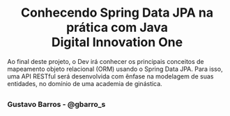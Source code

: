 <h1 align="center">Conhecendo Spring Data JPA na prática com Java<br>Digital Innovation One</h1>

Ao final deste projeto, o Dev irá conhecer os principais conceitos de mapeamento objeto relacional (ORM) usando o Spring Data JPA. Para isso, uma API RESTful será desenvolvida com ênfase na modelagem de suas entidades, no domínio de uma academia de ginástica.

##

<h3> Gustavo Barros - @gbarro_s</h3>
